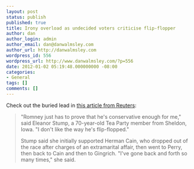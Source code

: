```yaml
---
layout: post
status: publish
published: true
title: Irony overload as undecided voters criticise flip-flopper
author: dan
author_login: admin
author_email: dan@danwalmsley.com
author_url: http://danwalmsley.com
wordpress_id: 556
wordpress_url: http://www.danwalmsley.com/?p=556
date: 2012-01-02 05:19:48.000000000 -08:00
categories:
- General
tags: []
comments: []
---
```

Check out the buried lead in <a href="http://www.reuters.com/article/2012/01/02/us-usa-campaign-idUSTRE7BT14220120102">this article from Reuters</a>:
<blockquote>"Romney just has to prove that he's conservative enough for me," said Eleanor Stump, a 70-year-old Tea Party member from Sheldon, Iowa. "I don't like the way he's flip-flopped."

Stump said she initially supported Herman Cain, who dropped out of the race after charges of an extramarital affair, then went to Perry, then back to Cain and then to Gingrich. "I've gone back and forth so many times," she said.</blockquote>
